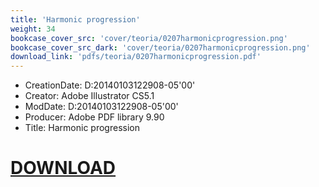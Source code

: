 ```yaml
---
title: 'Harmonic progression'
weight: 34
bookcase_cover_src: 'cover/teoria/0207harmonicprogression.png'
bookcase_cover_src_dark: 'cover/teoria/0207harmonicprogression.png'
download_link: 'pdfs/teoria/0207harmonicprogression.pdf'
---
```


- CreationDate: D:20140103122908-05'00'
- Creator: Adobe Illustrator CS5.1
- ModDate: D:20140103122908-05'00'
- Producer: Adobe PDF library 9.90
- Title: Harmonic progression
# [DOWNLOAD](/pdfs/teoria/0207harmonicprogression.pdf)

